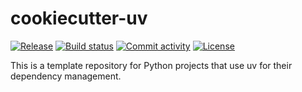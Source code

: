 # cookiecutter-uv

[![Release](https://img.shields.io/github/v/release/sahma19/cookiecutter-uv)](https://img.shields.io/github/v/release/sahma19/cookiecutter-uv)
[![Build status](https://img.shields.io/github/actions/workflow/status/sahma19/cookiecutter-uv/main.yml?branch=main)](https://github.com/sahma19/cookiecutter-uv/actions/workflows/main.yml?query=branch%3Amain)
[![Commit activity](https://img.shields.io/github/commit-activity/m/sahma19/cookiecutter-uv)](https://img.shields.io/github/commit-activity/m/sahma19/cookiecutter-uv)
[![License](https://img.shields.io/github/license/sahma19/cookiecutter-uv)](https://img.shields.io/github/license/sahma19/cookiecutter-uv)

This is a template repository for Python projects that use uv for their dependency management.
